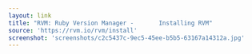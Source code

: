 ```yaml
---
layout: link
title: "RVM: Ruby Version Manager -       Installing RVM"
source: 'https://rvm.io/rvm/install'
screenshot: 'screenshots/c2c5437c-9ec5-45ee-b5b5-63167a14312a.jpg'
---
```


